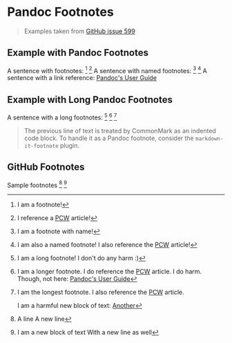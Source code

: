 # Pandoc Footnotes

> Examples taken from [GitHub issue 599](https://github.com/DavidAnson/markdownlint/issues/599)

## Example with Pandoc Footnotes

A sentence with footnotes: [^1] [^2]
A sentence with named footnotes: [^name] [^name2]
A sentence with a link reference: [Pandoc's User Guide][Pandoc1]

[^1]: I am a footnote!
[^2]: I reference a [PCW][PCW1] article!
[^name]: I am a footnote with name!
[^name2]: I am also a named footnote! I also reference the [PCW][PCW1] article!

[PCW1]: https://www.example.com/article.html
[Pandoc1]: https://pandoc.org/MANUAL.html#extension-footnotes

## Example with Long Pandoc Footnotes

A sentence with a long footnotes: [^long] [^longer] [^longest]

[^long]: I am a long footnote!
    I don't do any harm :)
[^longer]: I am a longer footnote. I do reference the [PCW][PCW2] article.
    I do harm. Though, not here: [Pandoc's User Guide][Pandoc2]
[^longest]: I am the longest footnote. I also reference the [PCW][PCW2] article.

    I am a harmful new block of text: [Another][Another2]

> The previous line of text is treated by CommonMark as an indented code block.
> To handle it as a Pandoc footnote, consider the `markdown-it-footnote` plugin.

[PCW2]: https://www.example.com/article.html
[Pandoc2]: https://pandoc.org/MANUAL.html#extension-footnotes
[Another2]: https://www.example.com/another.html

## GitHub Footnotes

Sample footnotes [^3] [^note3]

[^3]: A line
  A new line

[^note3]:
    I am a new block of text
    With a new line as well
